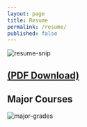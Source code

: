 ```yaml
---
layout: page
title: Resume
permalink: /resume/
published: false
---
```


![resume-snip]({{site.baseurl}}/images/resume-images/resume_snip.PNG)

[(PDF Download)]({{site.baseurl}}/images/resume-images/aakash_pydi_resume.pdf)
---

## Major Courses

![major-grades]({{site.baseurl}}/images/resume-images/major-grades.jpg)
